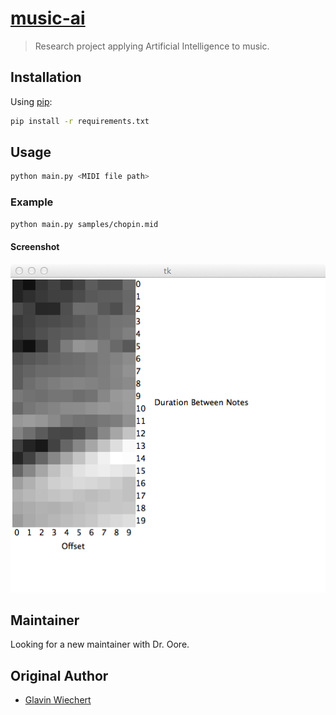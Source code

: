 [music-ai](https://github.com/Glavin001/music-ai)
========

> Research project applying Artificial Intelligence to music.

## Installation

Using [pip](http://www.pip-installer.org/):

```bash
pip install -r requirements.txt
```

## Usage

```bash
python main.py <MIDI file path>
```

### Example

```bash
python main.py samples/chopin.mid
```

#### Screenshot

![screenshot](screenshots/screenshot1.png)

## Maintainer

Looking for a new maintainer with Dr. Oore.

## Original Author

- [Glavin Wiechert](https://github.com/Glavin001)
